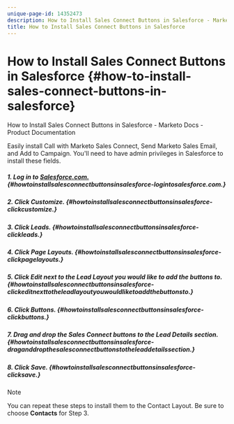 ```yaml
---
unique-page-id: 14352473
description: How to Install Sales Connect Buttons in Salesforce - Marketo Docs - Product Documentation
title: How to Install Sales Connect Buttons in Salesforce
---
```


# How to Install Sales Connect Buttons in Salesforce {#how-to-install-sales-connect-buttons-in-salesforce}

How to Install Sales Connect Buttons in Salesforce - Marketo Docs - Product Documentation

Easily install Call with Marketo Sales Connect, Send Marketo Sales Email, and Add to Campaign. You'll need to have admin privileges in Salesforce to install these fields.

##### 1. Log in to [Salesforce.com.](http://Salesforce.com) {#howtoinstallsalesconnectbuttonsinsalesforce-logintosalesforce.com.}

##### 2. Click Customize. {#howtoinstallsalesconnectbuttonsinsalesforce-clickcustomize.}

##### 3. Click Leads. {#howtoinstallsalesconnectbuttonsinsalesforce-clickleads.}

##### 4. Click Page Layouts. {#howtoinstallsalesconnectbuttonsinsalesforce-clickpagelayouts.}

##### 5. Click Edit next to the Lead Layout you would like to add the buttons to. {#howtoinstallsalesconnectbuttonsinsalesforce-clickeditnexttotheleadlayoutyouwouldliketoaddthebuttonsto.}

##### 6. Click Buttons. {#howtoinstallsalesconnectbuttonsinsalesforce-clickbuttons.}

##### 7. Drag and drop the Sales Connect buttons to the Lead Details section. {#howtoinstallsalesconnectbuttonsinsalesforce-draganddropthesalesconnectbuttonstotheleaddetailssection.}

##### 8. Click Save. {#howtoinstallsalesconnectbuttonsinsalesforce-clicksave.}

>[!NOTE]
>
>You can repeat these steps to install them to the Contact Layout. Be sure to choose **Contacts** for Step 3.


